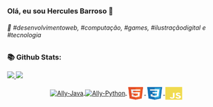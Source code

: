 ### Olá, eu sou Hercules Barroso 👋

<h6> 💫 #desenvolvimentoweb, #computação, #games, #ilustraçãodigital e #tecnologia </h6>

<h3> 📚 Github Stats: <br></h3>
  
<div>
  <a href="[https://github.com/HerculesB](https://github.com/HerculesB)"> 
  <img height="170em" src="https://github-readme-stats.vercel.app/api?username=HerculesB&show_icons=true&theme=dark&include_all_commits=true&count_private=true"/>
  <img height="150em" src="https://github-readme-stats.vercel.app/api/top-langs/?username=HerculesB&layout=compact&langs_count=16&theme=dark"/>
</div>

<br>
  
<div align="center" style="display: inline_block">
  <img align="center" alt="Ally-Java" height="40" width="50" src="https://cdn.jsdelivr.net/gh/devicons/devicon/icons/java/java-original.svg" />
  <img align="center" alt="Ally-Python" height="40" width="50" src="https://cdn.jsdelivr.net/gh/devicons/devicon/icons/python/python-original-wordmark.svg" /> 
  <img align="center" alt="Ally-HTML" height="30" width="40" src="https://raw.githubusercontent.com/devicons/devicon/master/icons/html5/html5-original.svg">
  <img align="center" alt="Ally-CSS" height="30" width="40" src="https://raw.githubusercontent.com/devicons/devicon/master/icons/css3/css3-original.svg">
  <img align="center" alt="Ally-Js" height="30" width="40" src="https://raw.githubusercontent.com/devicons/devicon/master/icons/javascript/javascript-plain.svg">
</div>


